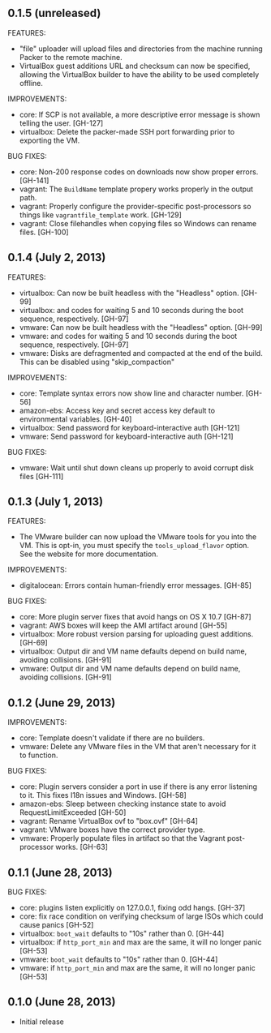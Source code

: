 ## 0.1.5 (unreleased)

FEATURES:

* "file" uploader will upload files and directories from the machine
  running Packer to the remote machine.
* VirtualBox guest additions URL and checksum can now be specified, allowing
  the VirtualBox builder to have the ability to be used completely offline.

IMPROVEMENTS:

* core: If SCP is not available, a more descriptive error message
  is shown telling the user. [GH-127]
* virtualbox: Delete the packer-made SSH port forwarding prior to
  exporting the VM.

BUG FIXES:

* core: Non-200 response codes on downloads now show proper errors.
  [GH-141]
* vagrant: The `BuildName` template propery works properly in
  the output path.
* vagrant: Properly configure the provider-specific post-processors so
  things like `vagrantfile_template` work. [GH-129]
* vagrant: Close filehandles when copying files so Windows can
  rename files. [GH-100]

## 0.1.4 (July 2, 2013)

FEATURES:

* virtualbox: Can now be built headless with the "Headless" option. [GH-99]
* virtualbox: <wait5> and <wait10> codes for waiting 5 and 10 seconds
  during the boot sequence, respectively. [GH-97]
* vmware: Can now be built headless with the "Headless" option. [GH-99]
* vmware: <wait5> and <wait10> codes for waiting 5 and 10 seconds
  during the boot sequence, respectively. [GH-97]
* vmware: Disks are defragmented and compacted at the end of the build.
  This can be disabled using "skip_compaction"

IMPROVEMENTS:

* core: Template syntax errors now show line and character number. [GH-56]
* amazon-ebs: Access key and secret access key default to
  environmental variables. [GH-40]
* virtualbox: Send password for keyboard-interactive auth [GH-121]
* vmware: Send password for keyboard-interactive auth [GH-121]

BUG FIXES:

* vmware: Wait until shut down cleans up properly to avoid corrupt
  disk files [GH-111]

## 0.1.3 (July 1, 2013)

FEATURES:

* The VMware builder can now upload the VMware tools for you into
  the VM. This is opt-in, you must specify the `tools_upload_flavor`
  option. See the website for more documentation.

IMPROVEMENTS:

* digitalocean: Errors contain human-friendly error messages. [GH-85]

BUG FIXES:

* core: More plugin server fixes that avoid hangs on OS X 10.7 [GH-87]
* vagrant: AWS boxes will keep the AMI artifact around [GH-55]
* virtualbox: More robust version parsing for uploading guest additions. [GH-69]
* virtualbox: Output dir and VM name defaults depend on build name,
  avoiding collisions. [GH-91]
* vmware: Output dir and VM name defaults depend on build name,
  avoiding collisions. [GH-91]

## 0.1.2 (June 29, 2013)

IMPROVEMENTS:

* core: Template doesn't validate if there are no builders.
* vmware: Delete any VMware files in the VM that aren't necessary for
  it to function.

BUG FIXES:

* core: Plugin servers consider a port in use if there is any
  error listening to it. This fixes I18n issues and Windows. [GH-58]
* amazon-ebs: Sleep between checking instance state to avoid
  RequestLimitExceeded [GH-50]
* vagrant: Rename VirtualBox ovf to "box.ovf" [GH-64]
* vagrant: VMware boxes have the correct provider type.
* vmware: Properly populate files in artifact so that the Vagrant
  post-processor works. [GH-63]

## 0.1.1 (June 28, 2013)

BUG FIXES:

* core: plugins listen explicitly on 127.0.0.1, fixing odd hangs. [GH-37]
* core: fix race condition on verifying checksum of large ISOs which
  could cause panics [GH-52]
* virtualbox: `boot_wait` defaults to "10s" rather than 0. [GH-44]
* virtualbox: if `http_port_min` and max are the same, it will no longer
  panic [GH-53]
* vmware: `boot_wait` defaults to "10s" rather than 0. [GH-44]
* vmware: if `http_port_min` and max are the same, it will no longer
  panic [GH-53]

## 0.1.0 (June 28, 2013)

* Initial release
